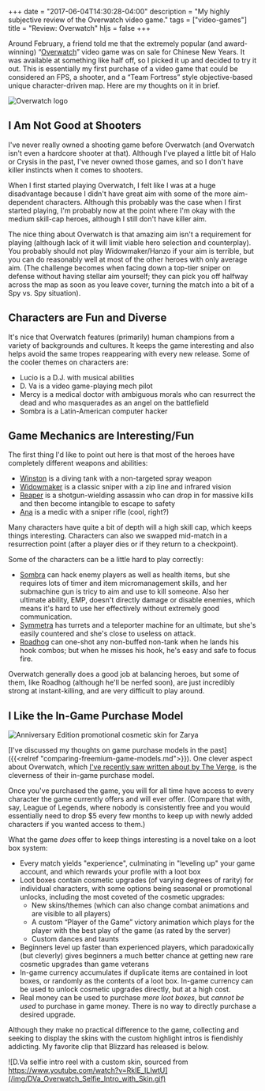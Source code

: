 +++
date = "2017-06-04T14:30:28-04:00"
description = "My highly subjective review of the Overwatch video game."
tags = ["video-games"]
title = "Review: Overwatch"
hljs = false
+++

Around February, a friend told me that the extremely popular (and award-winning)
&ldquo;[Overwatch](https://playoverwatch.com/)&rdquo; video game was on sale for
Chinese New Years. It was available at something like half off, so I picked it up
and decided to try it out. This is essentially my first purchase of a video game
that could be considered an FPS, a shooter, and a &ldquo;Team Fortress&rdquo;
style objective-based unique character-driven map. Here are my thoughts on it in
brief.

![Overwatch logo](/img/game-logo-overwatch.png)

## I Am Not Good at Shooters

I've never really owned a shooting game before Overwatch (and Overwatch isn't
even a hardcore shooter at that). Although I've played a little bit of Halo or
Crysis in the past, I've never owned those games, and so I don't have killer
instincts when it comes to shooters.

When I first started playing Overwatch, I felt like I was at a huge disadvantage
because I didn't have great aim with some of the more aim-dependent characters.
Although this probably was the case when I first started playing, I'm probably
now at the point where I'm okay with the medium skill-cap heroes, although I
still don't have killer aim.

The nice thing about Overwatch is that amazing aim isn't a requirement for
playing (although lack of it will limit viable hero selection and counterplay).
You probably should not play Widowmaker/Hanzo if your aim is terrible, but you
can do reasonably well at most of the other heroes with only average aim. (The
challenge becomes when facing down a top-tier sniper on defense without having
stellar aim yourself; they can pick you off halfway across the map as soon as
you leave cover, turning the match into a bit of a Spy vs. Spy situation).

## Characters are Fun and Diverse

It's nice that Overwatch features (primarily) human champions from a variety
of backgrounds and cultures. It keeps the game interesting and also helps avoid
the same tropes reappearing with every new release. Some of the cooler themes
on characters are:

* Lucio is a D.J. with musical abilities
* D. Va is a video game-playing mech pilot
* Mercy is a medical doctor with ambiguous morals who can resurrect the dead and
  who masquerades as an angel on the battlefield
* Sombra is a Latin-American computer hacker

## Game Mechanics are Interesting/Fun

The first thing I'd like to point out here is that most of the heroes have
completely different weapons and abilities:

* [Winston](http://overwatch.gamepedia.com/Winston) is a diving tank with a non-targeted spray weapon
* [Widowmaker](http://overwatch.gamepedia.com/Widowmaker) is a classic sniper with a zip line and infrared vision
* [Reaper](http://overwatch.gamepedia.com/Reaper) is a shotgun-wielding assassin who can drop in for massive kills and then become intangible to escape to safety
* [Ana](http://overwatch.gamepedia.com/Ana) is a medic with a sniper rifle (cool, right?)

Many characters have quite a bit of depth will a high skill cap, which keeps things
interesting. Characters can also we swapped mid-match in a resurrection point
(after a player dies or if they return to a checkpoint).

Some of the characters can be a little hard to play correctly:

* [Sombra](http://overwatch.gamepedia.com/Sombra) can hack enemy players as well as health items,
  but she requires lots of timer and item micromanagement skills, and her submachine
  gun is tricy to aim and use to kill someone. Also her ultimate ability, EMP,
  doesn't directly damage or disable enemies, which means it's hard to use her
  effectively without extremely good communication.
* [Symmetra](http://overwatch.gamepedia.com/Symmetra) has turrets and a teleporter
  machine for an ultimate, but she's easily countered and she's close to useless
  on attack.
* [Roadhog](http://overwatch.gamepedia.com/Roadhog) can one-shot any non-buffed non-tank
  when he lands his hook combos; but when he misses his hook, he's easy and safe
  to focus fire.

Overwatch generally does a good job at balancing heroes, but some of them, like
Roadhog (although he'll be nerfed soon), are just incredibly strong at instant-killing,
and are very difficult to play around.

## I Like the In-Game Purchase Model

![Anniversary Edition promotional cosmetic skin for Zarya](/img/OW_Anniversary_Skin_Zarya.png)

[I've discussed my thoughts on game purchase models in the past]({{<relref "comparing-freemium-game-models.md">}}).
One clever aspect about Overwatch, which
[I've recently saw written about by The Verge](https://www.theverge.com/2017/5/28/15702686/overwatch-blizzard-loot-box-business-model-masterpiece),
is the cleverness of their in-game purchase model.

Once you've purchased the game, you will for all time have access to every character
the game currently offers and will ever offer. (Compare that with, say, League of Legends,
where nobody is consistently free and you would essentially need to drop $5 every
few months to keep up with newly added characters if you wanted access to them.)

What the game _does_ offer to keep things interesting is a novel take on a loot box
system:

* Every match yields "experience", culminating in "leveling up" your game account,
  and which rewards your profile with a loot box
* Loot boxes contain cosmetic upgrades (of varying degrees of rarity) for
  individual characters, with some options being seasonal or promotional unlocks,
  including the most coveted of the cosmetic upgrades:
  * New skins/themes (which can also change combat animations and are visible
    to all players)
  * A custom &ldquo;Player of the Game&rdquo; victory animation which plays for
    the player with the best play of the game (as rated by the server)
  * Custom dances and taunts
* Beginners level up faster than experienced players, which paradoxically (but
  cleverly) gives beginners a much better chance at getting new rare cosmetic upgrades
  than game veterans
* In-game currency accumulates if duplicate items are contained in loot boxes, or
  randomly as the contents of a loot box. In-game currency can be used to unlock
  cosmetic upgrades directly, but at a high cost.
* Real money can be used to purchase _more loot boxes_, but _cannot be used_ to
  purchase in game money. There is no way to directly purchase a desired upgrade.

Although they make no practical difference to the game, collecting and seeking to
display the skins with the custom highlight intros is fiendishly addicting. My
favorite clip that Blizzard has released is below.

![D.Va selfie intro reel with a custom skin, sourced from https://www.youtube.com/watch?v=RkIE_ILIwtU](/img/DVa_Overwatch_Selfie_Intro_with_Skin.gif)
